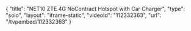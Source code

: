 {
    "title": "NET10 ZTE 4G NoContract Hotspot with Car Charger",
    "type": "solo",
    "layout": "iframe-static",
    "videoId": "112332363",
    "url": "\/tvpembed\/112332363"
}